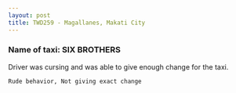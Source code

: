```yaml
---
layout: post
title: TWD259 - Magallanes, Makati City
---
```


### Name of taxi: SIX BROTHERS

Driver was cursing and was able to give enough change for the taxi.

```Rude behavior, Not giving exact change```
